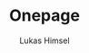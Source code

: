 ---
title: "Onepage"
github: https://github.com/lukas-h/onepage
demo: http://himsel.me
author: Lukas Himsel
draft: true
ssg:
  - Jekyll
cms:
  - No Cms
---